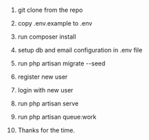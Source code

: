 1. git clone from the repo
2. copy .env.example to .env
3. run composer install
4. setup db and email configuration in .env file
5. run php artisan migrate --seed
6. register new user
7. login with new user
8. run php artisan serve
9. run php artisan queue:work

10. Thanks for the time. 
